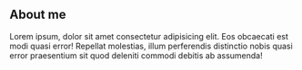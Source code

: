 ## About me

Lorem ipsum, dolor sit amet consectetur adipisicing elit. Eos obcaecati est modi quasi error! Repellat molestias, illum perferendis distinctio nobis quasi error praesentium sit quod deleniti commodi debitis ab assumenda!
